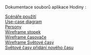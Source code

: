 Dokumentace souborů aplikace Hodiny : 


<a href=https://github.com/hotnthot/Clock/blob/main/doc/Scenare.md>Scénáře použití</a>
<br>
<a href=https://github.com/hotnthot/Clock/blob/main/doc/Hodiny%20-%20diagram.PNG>Use-case diagram</a>
<br>
<a href=https://github.com/hotnthot/Clock/blob/main/doc/persony.md>Persony</a>
<br>
<a href=https://github.com/hotnthot/Clock/blob/main/doc/Wireframe%20stopky.PNG>Wireframe stopek</a>
<br>
<a href=https://github.com/hotnthot/Clock/blob/main/doc/wireframe%20%C4%8Dasova%C4%8D.png>Wireframe časovače</a>
<br>
<a href=https://github.com/hotnthot/Clock/blob/main/doc/Sv%C4%9Btov%C3%A9%20%C4%8Dasy%20wireframe.PNG>Wireframe Světové časy</a>
<br>
<a href=https://github.com/hotnthot/Clock/blob/main/doc/Sv%C4%9Btov%C3%A9%20%C4%8Dasy-%20p%C5%99id%C3%A1n%C3%AD%20nov%C3%A9ho%20%C4%8Dasu.PNG>Světové časy přidání nového času</a>
